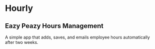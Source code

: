 # Hourly

## Eazy Peazy Hours Management

A simple app that adds, saves, and emails employee hours automatically after two weeks.